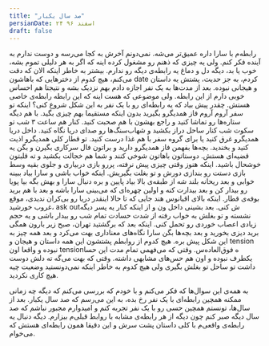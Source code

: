 ```yaml
---
title: "صد سال یکبار"
persianDate: ۲۴ اسفند ۹۶
draft: false
---
```

رابطه‌م با سارا داره عمیق‌تر می‌شه. نمی‌دونم آخرش به کجا می‌رسه و دوست ندارم به آینده فکر کنم. ولی یه چیزی که ذهنم رو مشغول کرده اینه که اگر به هر دلیلی تموم بشه، خوب یا بد، دیگه دل و دماغ یه رابطه‌ی دیگه رو ندارم. بیشتر به خاطر اینکه الان که دقت می‌کنم، هیچ کدوم از دخترهایی که باهاشون date کردم، به جز حدیث، پشتش یه داستان و هیجانی نبوده. بعد از مدت‌ها به یک نفر اجازه دادم بهم نزدیک بشه و نتیجتا هم احساس خوبی دارم از این رابطه. ولی موضوعی که هست اینه که این رابطه رابطه‌ی خاصی هستش. چقدر پیش بیاد که یه رابطه‌ای رو با یک نفر به این شکل شروع کنی؟ اینکه تو سفر آروم آروم فاز همدیگرو بگیرید بدون اینکه مستقیما بهم چیزی بگید. با هم دیگه ستاره‌ها رو تماشا کنید و راجع بهشون با هم صحبت کنید. کنار هم ساعت ۳ شب تو سکوت شب کنار ساحل دراز بکشید و شهاب‌سنگ‌ها رو صدای دریا نگاه کنید. داخل دریا همدیگرو غرق کنید یا برای گروه سفر با هم غذا درست کنید. تو قطار کلی همدیگرو اذیت کنید و بخندید. بچه‌ها بفهمن فاز همدیگرو دارید و براتون فال سرکاری بگیرن و بگن یه قضیه‌ای هستش. دوستاتون باهاتون شوخی کنند و شما هم خجالت بکشید و ته قلبتون خوشحال باشید. اینکه هنوز وقتی چیزی پیش نرفته، پررو بازی دربیاری و جلوی بقیه وسط بازی دستت رو بندازی دورش و تو بغلت بگیریش. اینکه خواب باشی و سارا بیاد ببینه خوابی و بعد ریحانه بلند شه از طبقه‌ی بالا بیاد پایین و بره دنبال سارا و بهش بگه بیا پویا رو بیدار کن و بعد بیدارت کنه و اولین چهره‌ای که می‌بینی سارا باشه و بعد با هم برید بوفه‌‌ی قطار. اینکه بالای اقیانوس هند جایی که تا حالا اینقدر دریا رو بی‌کران ندیدی، موقع غروب خورشید، ask outش کنی. بعد بشینی داخل ون و از اینکه کنار یه پسر دیگه نشسته و تو بغلش به خواب رفته از شدت حسادت تمام شب رو بیدار باشی و یه حجم زیادی اعصاب خوردی رو تحمل کنی. اینکه بعد که برگشتید تهران، صبح زیر بارون همگی برید دیزی بخورید و بعد بچه‌ها بگن سارا نگاه‌های معناداری بهت می‌کرد و بعد همه چیز به این شکل پیش بره.
هیچ کدوم از روابطم پشتشون این همه داستان و هیجان و tension نبوده و واقعا اون tensionه فوق‌العاده‌س. وقتی که می‌فهمی تمام مدت این حسا یکطرف نبوده و اون هم حس‌های مشابهی داشته. وقتی که بهت می‌گه ته دلش دوست داشت تو ساحل تو بغلش بگیری ولی هیچ کدوم به خاطر اینکه نمی‌دونستید وضعیت چیه هیچ کاری نکردید.

به همه‌ی این سوال‌ها که فکر می‌کنم و با خودم که بررسی می‌کنم که دیگه چه زمانی ممکنه همچین رابطه‌ای با یک نفر رخ بده، به این می‌رسم که صد سال یکبار. بعد از سال‌ها، تونستم همچین حسی رو با یک نفر تجربه کنم و امیدوارم مجبور نباشم که صد سال دیگه صبر کنم چون دیگه از هر رابطه‌ی مشابه با روابط قبلی‌م بیزارم. دیگه دنبال یه رابطه‌ی واقعی‌م با کلی داستان پشت سرش و این دقیقا همون رابطه‌ای هستش که می‌خوام.

